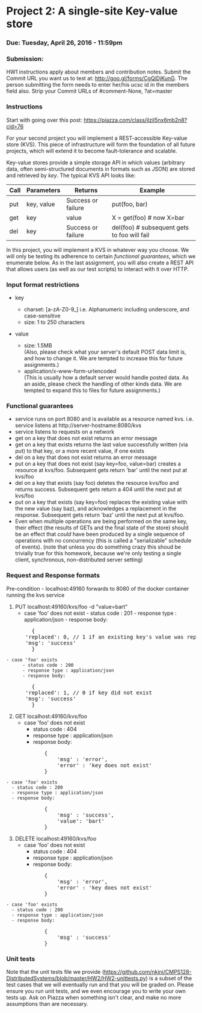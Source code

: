 # Project 2: A single-site Key-value store

### Due: Tuesday, April 26, 2016 - 11:59pm

### Submission:  
HW1 instructions apply about members and contribution notes. Submit the Commit URL you want us to test at: http://goo.gl/forms/CgQiDjKunG. The person submitting the form needs to enter her/his ucsc id in the members field also. Strip your Commit URLs of #comment-None, ?at=master

### Instructions

Start with going over this post: https://piazza.com/class/ilzil5nx6mb2n8?cid=76

For your second project you will implement a REST-accessible Key-value store (KVS).  This piece of infrastructure will form the foundation of all future projects, which will extend it to become fault-tolerance and scalable.

Key-value stores provide a simple storage API in which values (arbitrary data, often semi-structured documents in formats such as JSON) are stored and retrieved by *key*.  The typical KVS API looks like:

|Call|Parameters|Returns|Example|
|----|----------|-------|--------|
|put|     key, value   |  Success or failure    | put(foo, bar) |
|get| key | value | X = get(foo) # now X=bar|
|del| key | Success or failure | del(foo) # subsequent gets to foo will fail|

In this project, you will implement a KVS in whatever way you choose.  We will only be testing its adherence to certain *functional guarantees*, which we enumerate below.  As in the last assignment, you will also create a REST API that allows users (as well as our test scripts) to interact with it over HTTP.


### Input format restrictions
- key
  - charset: [a-zA-Z0-9_] i.e. Alphanumeric including underscore, and case-sensitive 
  - size:    1 to 250 characters

- value
  - size:    1.5MB  
  (Also, please check what your server's default POST data limit is, and how to change it. We are tempted to increase this for future assignments.)
  - application/x-www-form-urlencoded  
  (This is usually how a default server would handle posted data. As an aside, please check the handling of other kinds data. We are tempted to expand this to files for future assignments.)

### Functional guarantees
- service runs on port 8080 and is available as a resource named kvs. i.e. service listens at http://server-hostname:8080/kvs
- service listens to requests on a network
- get on a key that does not exist returns an error message
- get on a key that exists returns the last value successfully written (via put) to that key, or a more recent value, if one exists
- del on a key that does not exist returns an error message
- put on a key that does not exist (say key=foo, value=bar) creates a resource at kvs/foo. Subsequent gets return 'bar' until the next put at kvs/foo
- del on a key that exists (say foo) deletes the resource kvs/foo and returns success. Subsequent gets return a 404 until the next put at kvs/foo
- put on a key that exists (say key=foo) replaces the existing value with the new value (say baz), and acknowledges a replacement in the response. Subsequent gets return 'baz' until the next put at kvs/foo.
- Even when multiple operations are being performed on the same key, their effect
(the results of GETs and the final state of the store) should be an effect 
that *could* have been produced by a single sequence of operations 
with no concurrency (this is called a "serializable" schedule of events).
(note that unless you do something crazy this shoud be trivially true for this homework, 
because we're only testing a single client, synchronous, non-distributed server setting)


### Request and Response formats

Pre-condition - localhost:49160 forwards to 8080 of the docker container running the kvs service

1. PUT localhost:49160/kvs/foo -d "value=bart"
    - case 'foo' does not exist
		  - status code : 201
		  - response type : application/json
		  - response body:
<pre>
		{
      'replaced': 0, // 1 if an existing key's value was replaced
      'msg': 'success'
		}
</pre>
    - case 'foo' exists
		  - status code : 200
		  - response type : application/json
		  - response body:
<pre>
		{
      'replaced': 1, // 0 if key did not exist
      'msg': 'success'
		}
</pre>
		
2. GET localhost:49160/kvs/foo
    - case 'foo' does not exist
      - status code : 404
      - response type : application/json
      - response body:
<pre>
			{
				'msg' : 'error',
				'error' : 'key does not exist'
			}
</pre>
    - case 'foo' exists
      - status code : 200
      - response type : application/json
      - response body:
<pre>
			{
				'msg' : 'success',
				'value': 'bart'
		 	}
</pre>

3. DELETE localhost:49160/kvs/foo
    - case 'foo' does not exist
      - status code : 404
      - response type : application/json
      - response body:
<pre>
			{
				'msg' : 'error',
				'error' : 'key does not exist'
		 	}
</pre>

    - case 'foo' exists
      - status code : 200
      - response type : application/json
      - response body:
<pre>
			{
				'msg' : 'success'
		 	}
</pre>

### Unit tests

Note that the unit tests file we provide (https://github.com/nkini/CMPS128-DistributedSystems/blob/master/HW2/HW2-unittests.py) is a subset of the test cases that we will eventually run and that you will be graded on. Please ensure you run unit tests, and we even encourage you to write your own tests up. Ask on Piazza when something isn't clear, and make no more assumptions than are necessary.
